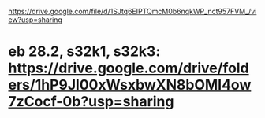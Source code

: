 https://drive.google.com/file/d/1SJtq6EIPTQmcM0b6nqkWP_nct957FVM_/view?usp=sharing
# eb 28.2, s32k1, s32k3: https://drive.google.com/drive/folders/1hP9Jl00xWsxbwXN8bOMI4ow7zCocf-0b?usp=sharing

